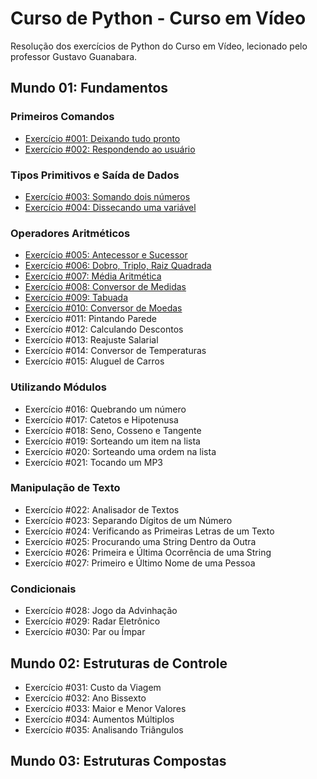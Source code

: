 # Curso de Python - Curso em Vídeo

Resolução dos exercícios de Python do Curso em Vídeo, lecionado pelo professor Gustavo Guanabara.

## Mundo 01: Fundamentos

### Primeiros Comandos

* [Exercício #001: Deixando tudo pronto](https://github.com/hyrtx/python-curso-em-video/blob/main/mundo_1/ex001.py)
* [Exercício #002: Respondendo ao usuário](https://github.com/hyrtx/python-curso-em-video/blob/main/mundo_1/ex002.py)

### Tipos Primitivos e Saída de Dados

* [Exercício #003: Somando dois números](https://github.com/hyrtx/python-curso-em-video/blob/main/mundo_1/ex003.py)
* [Exercício #004: Dissecando uma variável](https://github.com/hyrtx/python-curso-em-video/blob/main/mundo_1/ex004.py)

### Operadores Aritméticos

* [Exercício #005: Antecessor e Sucessor](https://github.com/hyrtx/python-curso-em-video/blob/main/mundo_1/ex005.py)
* [Exercício #006: Dobro, Triplo, Raiz Quadrada](https://github.com/hyrtx/python-curso-em-video/blob/main/mundo_1/ex006.py)
* [Exercício #007: Média Aritmética](https://github.com/hyrtx/python-curso-em-video/blob/main/mundo_1/ex007.py)
* [Exercício #008: Conversor de Medidas](https://github.com/hyrtx/python-curso-em-video/blob/main/mundo_1/ex008.py)
* [Exercício #009: Tabuada](https://github.com/hyrtx/python-curso-em-video/blob/main/mundo_1/ex009.py)
* [Exercício #010: Conversor de Moedas](https://github.com/hyrtx/python-curso-em-video/blob/main/mundo_1/ex010.py)
* Exercício #011: Pintando Parede
* Exercício #012: Calculando Descontos
* Exercício #013: Reajuste Salarial
* Exercício #014: Conversor de Temperaturas
* Exercício #015: Aluguel de Carros

### Utilizando Módulos

* Exercício #016: Quebrando um número
* Exercício #017: Catetos e Hipotenusa
* Exercício #018: Seno, Cosseno e Tangente
* Exercício #019: Sorteando um item na lista
* Exercício #020: Sorteando uma ordem na lista
* Exercício #021: Tocando um MP3

### Manipulação de Texto

* Exercício #022: Analisador de Textos
* Exercício #023: Separando Dígitos de um Número
* Exercício #024: Verificando as Primeiras Letras de um Texto
* Exercício #025: Procurando uma String Dentro da Outra
* Exercício #026: Primeira e Última Ocorrência de uma String
* Exercício #027: Primeiro e Último Nome de uma Pessoa

### Condicionais

* Exercício #028: Jogo da Advinhação
* Exercício #029: Radar Eletrônico
* Exercício #030: Par ou Ímpar

## Mundo 02: Estruturas de Controle

* Exercício #031: Custo da Viagem
* Exercício #032: Ano Bissexto
* Exercício #033: Maior e Menor Valores
* Exercício #034: Aumentos Múltiplos
* Exercício #035: Analisando Triângulos

## Mundo 03: Estruturas Compostas